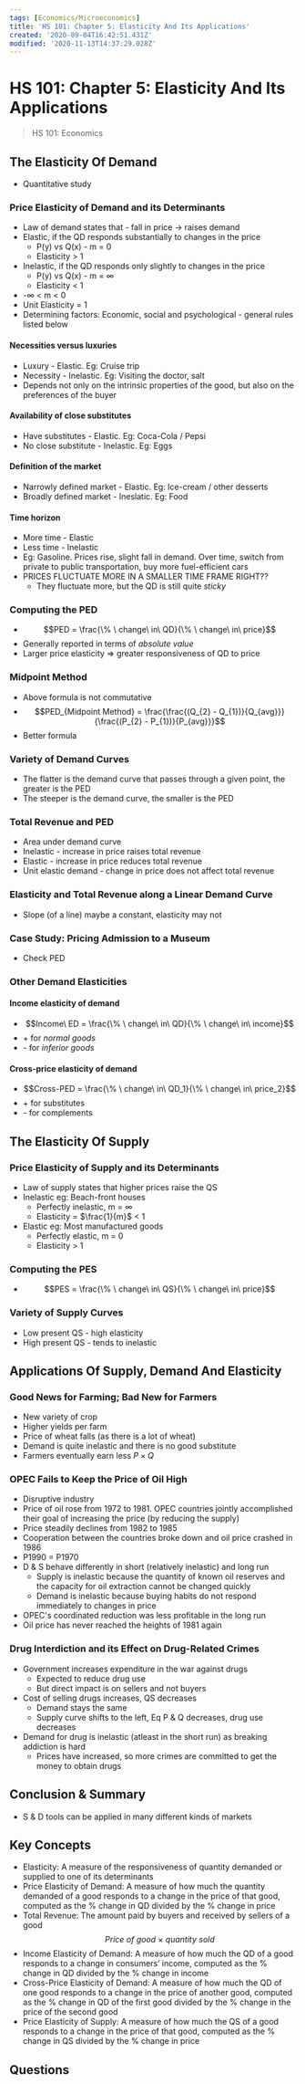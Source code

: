 ```yaml
---
tags: [Economics/Microeconomics]
title: 'HS 101: Chapter 5: Elasticity And Its Applications'
created: '2020-09-04T16:42:51.431Z'
modified: '2020-11-13T14:37:29.028Z'
---
```


# HS 101: Chapter 5: Elasticity And Its Applications

> HS 101: Economics



## The Elasticity Of Demand

 - Quantitative study

### Price Elasticity of Demand and its Determinants

 - Law of demand states that - fall in price $\rightarrow$ raises demand
 - Elastic, if the QD responds substantially to changes in the price
   - P(y) vs Q(x) - m = 0
   - Elasticity > 1
 - Inelastic, if the QD responds only slightly to changes in the price
   - P(y) vs Q(x) - m = $\infty$
   - Elasticity < 1
 - -$\infty$ < m < 0
 - Unit Elasticity = 1
 - Determining factors: Economic, social and psychological - general rules listed below

#### Necessities versus luxuries

 - Luxury - Elastic. Eg: Cruise trip
 - Necessity - Inelastic. Eg: Visiting the doctor, salt
 - Depends not only on the intrinsic properties of the good, but also on the preferences of the buyer

#### Availability of close substitutes

 - Have substitutes - Elastic. Eg: Coca-Cola / Pepsi
 - No close substitute - Inelastic. Eg: Eggs

#### Definition of the market

 - Narrowly defined market - Elastic. Eg: Ice-cream / other desserts
 - Broadly defined market - Ineslatic. Eg: Food

#### Time horizon

 - More time - Elastic
 - Less time - Inelastic
 - Eg: Gasoline. Prices rise, slight fall in demand. Over time, switch from private to public transportation, buy more fuel-efficient cars
 - PRICES FLUCTUATE MORE IN A SMALLER TIME FRAME RIGHT??
   - They fluctuate more, but the QD is still quite *sticky*

### Computing the PED

 - $$PED = \frac{\% \ change\ in\ QD}{\% \ change\ in\ price}$$
 - Generally reported in terms of *absolute value*
 - Larger price elasticity $\Rightarrow$ greater responsiveness of QD to price

### Midpoint Method

 - Above formula is not commutative
 - $$PED_{Midpoint Method} = \frac{\frac{(Q_{2} - Q_{1})}{Q_{avg}}}{\frac{(P_{2} - P_{1})}{P_{avg}}}$$
 - Better formula

### Variety of Demand Curves

 - The flatter is the demand curve that passes through a given point, the greater is the PED
 - The steeper is the demand curve, the smaller is the PED

### Total Revenue and PED

 - Area under demand curve
 - Inelastic - increase in price raises total revenue
 - Elastic - increase in price reduces total revenue
 - Unit elastic demand - change in price does not affect total revenue

### Elasticity and Total Revenue along a Linear Demand Curve

 - Slope (of a line) maybe a constant, elasticity may not

### Case Study: Pricing Admission to a Museum

 - Check PED

### Other Demand Elasticities

#### Income elasticity of demand

 - $$Income\ ED = \frac{\% \ change\ in\ QD}{\% \ change\ in\ income}$$
 - \+ for *normal goods*
 - \- for *inferior goods*

#### Cross-price elasticity of demand

 - $$Cross-PED = \frac{\% \ change\ in\ QD_1}{\% \ change\ in\ price_2}$$
 - \+ for substitutes
 - \- for complements

## The Elasticity Of Supply

### Price Elasticity of Supply and its Determinants

 - Law of supply states that higher prices raise the QS
 - Inelastic eg: Beach-front houses
   - Perfectly inelastic, m = $\infty$
   - Elasticity = $\frac{1}{m}$ < 1
 - Elastic eg: Most manufactured goods
   - Perfectly elastic, m = 0
   - Elasticity > 1

### Computing the PES

 - $$PES = \frac{\% \ change\ in\ QS}{\% \ change\ in\ price}$$

### Variety of Supply Curves

 - Low present QS - high elasticity
 - High present QS - tends to inelastic

## Applications Of Supply, Demand And Elasticity

### Good News for Farming; Bad New for Farmers

 - New variety of crop
 - Higher yields per farm
 - Price of wheat falls (as there is a lot of wheat)
 - Demand is quite inelastic and there is no good substitute
 - Farmers eventually earn less $P \times Q$

### OPEC Fails to Keep the Price of Oil High

 - Disruptive industry
 - Price of oil rose from 1972 to 1981. OPEC countries jointly accomplished their goal of increasing the price (by reducing the supply)
 - Price steadily declines from 1982 to 1985
 - Cooperation between the countries broke down and oil price crashed in 1986
 - P1990 = P1970
 - D & S behave differently in short (relatively inelastic) and long run
   - Supply is inelastic because the quantity of known oil reserves and the capacity for oil extraction cannot be changed quickly
   - Demand is inelastic because buying habits do not respond immediately to changes in price
 - OPEC's coordinated reduction was less profitable in the long run
 - Oil price has never reached the heights of 1981 again

### Drug Interdiction and its Effect on Drug-Related Crimes

 - Government increases expenditure in the war against drugs
   - Expected to reduce drug use
   - But direct impact is on sellers and not buyers
 - Cost of selling drugs increases, QS decreases
   - Demand stays the same
   - Supply curve shifts to the left, Eq P & Q decreases, drug use decreases
 - Demand for drug is inelastic (atleast in the short run) as breaking addiction is hard
   - Prices have increased, so more crimes are committed to get the money to obtain drugs

## Conclusion & Summary

 - S & D tools can be applied in many different kinds of markets

## Key Concepts

 - Elasticity: A measure of the responsiveness of quantity demanded or supplied to one of its determinants
 - Price Elasticity of Demand: A measure of how much the quantity demanded of a good responds to a change in the price of that good, computed as the % change in QD divided by the % change in price
 - Total Revenue: The amount paid by buyers and received by sellers of a good $$Price\ of\ good\ \times \ quantity\ sold$$
 - Income Elasticity of Demand: A measure of how much the QD of a good responds to a change in consumers’ income, computed as the % change in QD divided by the % change in income
 - Cross-Price Elasticity of Demand: A measure of how much the QD of one good responds to a change in the price of another good, computed as the % change in QD of the first good divided by the % change in the price of the second good
 - Price Elasticity of Supply: A measure of how much the QS of a good responds to a change in the price of that good, computed as the % change in QS divided by the % change in price

## Questions
